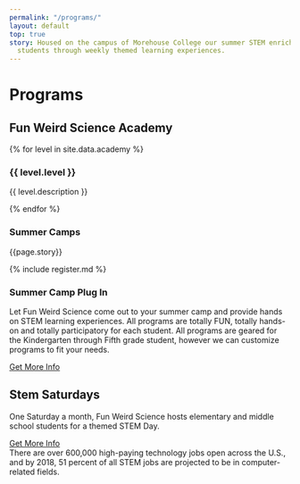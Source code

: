```yaml
---
permalink: "/programs/"
layout: default
top: true
story: Housed on the campus of Morehouse College our summer STEM enrichment camp engages
  students through weekly themed learning experiences.
---
```


<div class = 'fulls workshops'>
  <div class = 'flex-in overlay'>
    <div class = 'tripple'>
      <h1>Programs</h1>
    </div>
  </div>
</div>
<div class = 'bright'>
  <h2>Fun Weird Science Academy </h2>
  <div class = 'flex-in grade'>
    {% for level in site.data.academy %}
      <div class = 'grade-level'>
          <h3>{{ level.level }}</h3>
          <p>{{ level.description }}</p>
      </div>
    {% endfor %}
  </div>
</div>
<div class = 'dull flex-in'>
  <div class = 'child tripple'>
    <h3 id = 'camps'>Summer Camps</h3>
    <p>{{page.story}}</p>
    {% include register.md %}
    <h3>Summer Camp Plug In</h3>
    <p> Let Fun Weird Science come out to your summer camp and provide hands on STEM learning experiences. All programs are totally FUN, totally hands-on and totally participatory for each student. All programs are geared for the Kindergarten through Fifth grade student, however we can customize programs to fit your needs. </p>
		<a class = 'submit' href = '{{site.baseurl}}/contact'>Get More Info</a>
  </div>
</div>
<div class = 'bright'>
  <div class = 'flex-in'>
    <div class = 'child tripple'>
      <h2><span id = 'stemsaturdays'>Stem Saturdays</span></h2>
      <p class = 'center'>One Saturday a month, Fun Weird Science hosts elementary and middle school students for a themed STEM Day.</p>
      <a class = 'submit' href = '{{site.baseurl}}/contact'>Get More Info</a>
    </div>
  </div>
  <div class = 'banner'>
    <i class = 'icon icon-opens' aria-hidden = 'true'></i>
    There are over 600,000 high-paying technology jobs open across the U.S., and by 2018, 51 percent of all STEM jobs are projected to be in computer-related fields.
    <i class = 'icon icon-closes' aria-hidden = 'true'></i>
  </div>
</div>